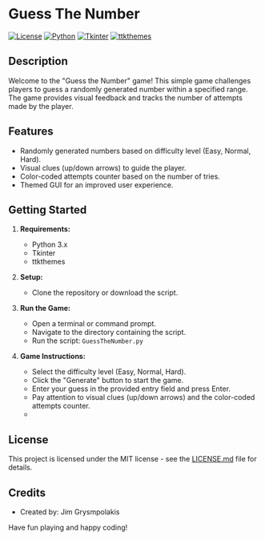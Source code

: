 # Guess The Number

[![License](https://img.shields.io/badge/License-MIT-blue.svg)](LICENSE.md)
[![Python](https://img.shields.io/badge/Python-3.x-blue.svg)](https://www.python.org/)
[![Tkinter](https://img.shields.io/badge/Library-Tkinter-orange.svg)](https://docs.python.org/3/library/tkinter.html)
[![ttkthemes](https://img.shields.io/badge/Library-ttkthemes-orange.svg)](https://ttkthemes.readthedocs.io/en/latest/)



## Description
Welcome to the "Guess the Number" game! This simple game challenges players to guess a randomly generated number within a specified range. The game provides visual feedback and tracks the number of attempts made by the player.

## Features
- Randomly generated numbers based on difficulty level (Easy, Normal, Hard).
- Visual clues (up/down arrows) to guide the player.
- Color-coded attempts counter based on the number of tries.
- Themed GUI for an improved user experience.

## Getting Started
1. **Requirements:**
    - Python 3.x
    - Tkinter
    - ttkthemes

2. **Setup:**
    - Clone the repository or download the script.

3. **Run the Game:**
    - Open a terminal or command prompt.
    - Navigate to the directory containing the script.
    - Run the script: `GuessTheNumber.py`

4. **Game Instructions:**
    - Select the difficulty level (Easy, Normal, Hard).
    - Click the "Generate" button to start the game.
    - Enter your guess in the provided entry field and press Enter.
    - Pay attention to visual clues (up/down arrows) and the color-coded attempts counter.
    - 
## License
This project is licensed under the MIT license - see the [LICENSE.md](LICENSE.md) file for details.

## Credits
- Created by: Jim Grysmpolakis


Have fun playing and happy coding!
